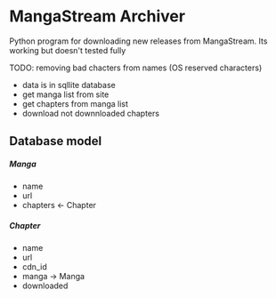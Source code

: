 # MangaStream Archiver
Python program for downloading new releases from MangaStream. Its working but doesn't tested fully

TODO: removing bad chacters from names (OS reserved characters)

- data is in sqllite database
- get manga list from site
- get chapters from manga list
- download not downnloaded chapters

## Database model

##### Manga

- name
- url
- chapters <- Chapter


##### Chapter

- name
- url
- cdn_id 
- manga -> Manga
- downloaded

 



